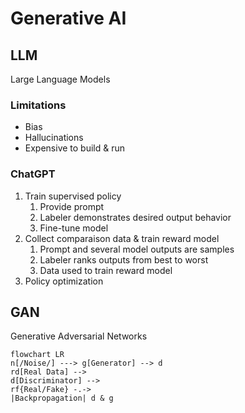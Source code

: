 # Generative AI

## LLM

Large Language Models



### Limitations

- Bias
- Hallucinations
- Expensive to build & run

### ChatGPT

1. Train supervised policy
   1. Provide prompt
   2. Labeler demonstrates desired output behavior
   3. Fine-tune model
2. Collect comparaison data & train reward model
   1. Prompt and several model outputs are samples
   2. Labeler ranks outputs from best to worst
   3. Data used to train reward model
3. Policy optimization

## GAN

Generative Adversarial Networks

```mermaid
flowchart LR
n[/Noise/] ---> g[Generator] --> d
rd[Real Data] -->
d[Discriminator] -->
rf{Real/Fake} -.->
|Backpropagation| d & g
```
